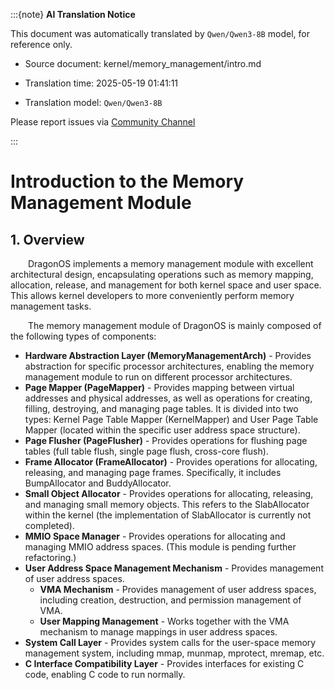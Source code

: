 :::{note}
**AI Translation Notice**

This document was automatically translated by `Qwen/Qwen3-8B` model, for reference only.

- Source document: kernel/memory_management/intro.md

- Translation time: 2025-05-19 01:41:11

- Translation model: `Qwen/Qwen3-8B`

Please report issues via [Community Channel](https://github.com/DragonOS-Community/DragonOS/issues)

:::

# Introduction to the Memory Management Module

## 1. Overview

&emsp;&emsp;DragonOS implements a memory management module with excellent architectural design, encapsulating operations such as memory mapping, allocation, release, and management for both kernel space and user space. This allows kernel developers to more conveniently perform memory management tasks.

&emsp;&emsp;The memory management module of DragonOS is mainly composed of the following types of components:

- **Hardware Abstraction Layer (MemoryManagementArch)** - Provides abstraction for specific processor architectures, enabling the memory management module to run on different processor architectures.
- **Page Mapper (PageMapper)** - Provides mapping between virtual addresses and physical addresses, as well as operations for creating, filling, destroying, and managing page tables. It is divided into two types: Kernel Page Table Mapper (KernelMapper) and User Page Table Mapper (located within the specific user address space structure).
- **Page Flusher (PageFlusher)** - Provides operations for flushing page tables (full table flush, single page flush, cross-core flush).
- **Frame Allocator (FrameAllocator)** - Provides operations for allocating, releasing, and managing page frames. Specifically, it includes BumpAllocator and BuddyAllocator.
- **Small Object Allocator** - Provides operations for allocating, releasing, and managing small memory objects. This refers to the SlabAllocator within the kernel (the implementation of SlabAllocator is currently not completed).
- **MMIO Space Manager** - Provides operations for allocating and managing MMIO address spaces. (This module is pending further refactoring.)
- **User Address Space Management Mechanism** - Provides management of user address spaces.
    - **VMA Mechanism** - Provides management of user address spaces, including creation, destruction, and permission management of VMA.
    - **User Mapping Management** - Works together with the VMA mechanism to manage mappings in user address spaces.
- **System Call Layer** - Provides system calls for the user-space memory management system, including mmap, munmap, mprotect, mremap, etc.
- **C Interface Compatibility Layer** - Provides interfaces for existing C code, enabling C code to run normally.
